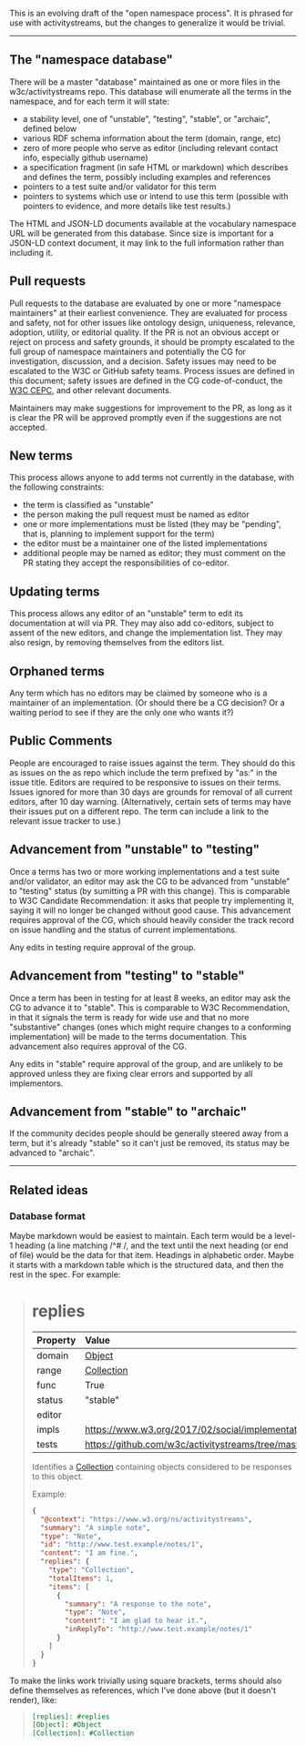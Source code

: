 This is an evolving draft of the "open namespace process".  It is phrased for use with activitystreams, but the changes to generalize it would be trivial.

----

## The "namespace database"

There will be a master "database" maintained as one or more files in the w3c/activitystreams repo.  This database will enumerate all the terms in the namespace, and for each term it will state:

 - a stability level, one of "unstable", "testing", "stable", or "archaic", defined below
 - various RDF schema information about the term (domain, range, etc)
 - zero of more people who serve as editor (including relevant contact info, especially github username)
 - a specification fragment (in safe HTML or markdown) which describes and defines the term,
   possibly including examples and references
 - pointers to a test suite and/or validator for this term
 - pointers to systems which use or intend to use this term (possible
   with pointers to evidence, and more details like test results.)


The HTML and JSON-LD documents available at the vocabulary namespace URL will be generated from this database.  Since size is important for a JSON-LD context document, it may link to the full information rather than including it.

## Pull requests

Pull requests to the database are evaluated by one or more "namespace maintainers" at their earliest convenience.  They are evaluated for process and safety, not for other issues like ontology design, uniqueness, relevance, adoption, utility, or editorial quality. If the PR is not an obvious accept or reject on process and safety grounds, it should be prompty escalated to the full group of namespace maintainers and potentially the CG for investigation, discussion, and a decision.  Safety issues may need to be escalated to the W3C or GitHub safety teams. Process issues are defined in this document; safety issues are defined in the CG code-of-conduct, the [W3C CEPC](https://www.w3.org/Consortium/cepc/), and other relevant documents.

Maintainers may make suggestions for improvement to the PR, as long as it is clear the PR will be approved promptly even if the suggestions are not accepted.

## New terms

This process allows anyone to add terms not currently in the database, with the following constraints:
 - the term is classified as "unstable"
 - the person making the pull request must be named as editor
 - one or more implementations must be listed (they may be "pending", that is, planning to implement support for the term) 
 - the editor must be a maintainer one of the listed implementations
 - additional people may be named as editor; they must comment on the PR stating they accept the responsibilities of co-editor.

## Updating terms

This process allows any editor of an "unstable" term to edit its documentation at will via PR. They may also add co-editors, subject to assent of the new editors, and change the implementation list.  They may also resign, by removing themselves from the editors list.

## Orphaned terms

Any term which has no editors may be claimed by someone who is a maintainer of an implementation.  (Or should there be a CG decision?  Or a waiting period to see if they are the only one who wants it?)

## Public Comments

People are encouraged to raise issues against the term.  They should do this as issues on the as repo which include the term prefixed by "as:" in the issue title.  Editors are required to be responsive to issues on their terms.  Issues ignored for more than 30 days are grounds for removal of all current editors, after 10 day warning.  (Alternatively, certain sets of terms may have their issues put on a different repo.  The term can include a link to the relevant issue tracker to use.)

## Advancement from "unstable" to "testing"

Once a terms has two or more working implementations and a test suite and/or validator, an editor may ask the CG to be advanced from "unstable" to "testing" status (by sumitting a PR with this change).  This is comparable to W3C Candidate Recommendation: it asks that people try implementing it, saying it will no longer be changed without good cause.  This advancement requires approval of the CG, which should heavily consider the track record on issue handling and the status of current implementations.

Any edits in testing require approval of the group.

## Advancement from "testing" to "stable"

Once a term has been in testing for at least 8 weeks, an editor may ask the CG to advance it to "stable".  This is comparable to W3C Recommendation, in that it signals the term is ready for wide use and that no more "substantive" changes (ones which might require changes to a conforming implementation) will be made to the terms documentation.  This advancement also requires approval of the CG.

Any edits in "stable" require approval of the group, and are unlikely to be approved unless they are fixing clear errors and supported by all implementors.

## Advancement from "stable" to "archaic"

If the community decides people should be generally steered away from a term, but it's already "stable" so it can't just be removed, its status may be advanced to "archaic".

----

## Related ideas

### Database format

Maybe markdown would be easiest to maintain.  Each term would be a level-1 heading (a line matching /^# /, and the text until the next heading (or end of file) would be the data for that item.  Headings in alphabetic order.  Maybe it starts with a markdown table which is the structured data, and then the rest in the spec.  For example:

> # replies
>
> [replies]: #replies
>
> Property| Value 
> --------|:----- 
> domain  | [Object]
> range   | [Collection]
> func    | True
> status  | "stable"
> editor  |
> impls   | <https://www.w3.org/2017/02/social/implementations/as2/>
> tests   | <https://github.com/w3c/activitystreams/tree/master/test>
>
> Identifies a [Collection] containing objects considered to be responses to this object.
> 
> Example:
>
> 
> ```json
> {
>   "@context": "https://www.w3.org/ns/activitystreams",
>   "summary": "A simple note",
>   "type": "Note",
>   "id": "http://www.test.example/notes/1",
>   "content": "I am fine.",
>   "replies": {
>     "type": "Collection",
>     "totalItems": 1,
>     "items": [
>       {
>         "summary": "A response to the note",
>         "type": "Note",
>         "content": "I am glad to hear it.",
>         "inReplyTo": "http://www.test.example/notes/1"
>       }
>     ]
>   }
> }
> ```

To make the links work trivially using square brackets, terms should
also define themselves as references, which I've done above (but it
doesn't render), like:

> ```markdown
> [replies]: #replies
> [Object]: #Object
> [Collection]: #Collection
> ```

[replies]: #replies
[Object]: #Object
[Collection]: #Collection
